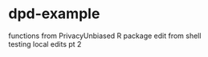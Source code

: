 # dpd-example
functions from PrivacyUnbiased R package
edit from shell
<br />testing local edits pt 2
